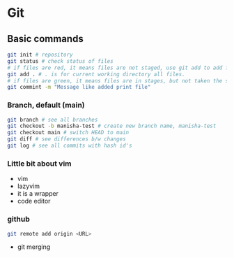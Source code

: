 # Git

## Basic commands

```bash
git init # repository
git status # check status of files
# if files are red, it means files are not staged, use git add to add files to staging area
git add . # . is for current working directory all files.
# if files are green, it means files are in stages, but not taken the snapshot, we need to commint
git commint -m "Message like added print file"
```

### Branch, default (main)

```bash
git branch # see all branches
git checkout -b manisha-test # create new branch name, manisha-test
git checkout main # switch HEAD to main
git diff # see differences b/w changes
git log # see all commits with hash id's
```

### Little bit about vim

- vim
- lazyvim
- it is a wrapper
- code editor

### github

```bash
git remote add origin <URL>
```

- git merging
